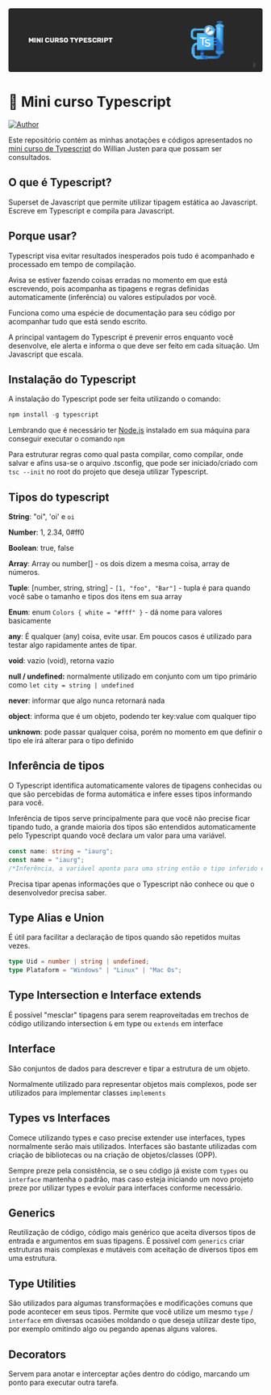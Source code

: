 <img alt="Mini Curso Typescript - iaurg" src="./header-estudo-ts-iaurg.png" />

# 📮 Mini curso Typescript

[![Author](https://img.shields.io/badge/author-iaurg-1d5cb2?style=flat-square)](https://github.com/iaurg)

Este repositório contém as minhas anotações e códigos apresentados no [mini curso de Typescript](https://www.youtube.com/watch?v=mRixno_uE2o&list=PLlAbYrWSYTiPanrzauGa7vMuve7_vnXG_) do Willian Justen para que possam ser consultados.

## O que é Typescript?

Superset de Javascript que permite utilizar tipagem estática ao Javascript. Escreve em Typescript e compila para Javascript.

## Porque usar?

Typescript visa evitar resultados inesperados pois tudo é acompanhado e processado em tempo de compilação.

Avisa se estiver fazendo coisas erradas no momento em que está escrevendo, pois acompanha as tipagens e regras definidas automaticamente (inferência) ou valores estipulados por você.

Funciona como uma espécie de documentação para seu código por acompanhar tudo que está sendo escrito.

A principal vantagem do Typescript é prevenir erros enquanto você desenvolve, ele alerta e informa o que deve ser feito em cada situação. Um Javascript que escala.

## Instalação do Typescript

A instalação do Typescript pode ser feita utilizando o comando:

```js
npm install -g typescript
```

Lembrando que é necessário ter [Node.js](https://nodejs.org/en/) instalado em sua máquina para conseguir executar o comando `npm`

Para estruturar regras como qual pasta compilar, como compilar, onde salvar e afins usa-se o arquivo .tsconfig, que pode ser iniciado/criado com `tsc --init` no root do projeto que deseja utilizar Typescript.

## Tipos do typescript

**String**: "oi", 'oi' e `oi`

**Number**: 1, 2.34, 0#ff0

**Boolean**: true, false

**Array**: Array<number> ou number[] - os dois dizem a mesma coisa, array de números.

**Tuple**: [number, string, string] - `[1, "foo", "Bar"]` - tupla é para quando você sabe o tamanho e tipos dos itens em sua array

**Enum**: enum `Colors { white = "#fff" }` - dá nome para valores basicamente

**any**: É qualquer (any) coisa, evite usar. Em poucos casos é utilizado para testar algo rapidamente antes de tipar.

**void**: vazio (void), retorna vazio

**null / undefined:** normalmente utilizado em conjunto com um tipo primário como `let city = string | undefined`

**never**: informar que algo nunca retornará nada

**object**: informa que é um objeto, podendo ter key:value com qualquer tipo

**unknown**: pode passar qualquer coisa, porém no momento em que definir o tipo ele irá alterar para o tipo definido

## Inferência de tipos

O Typescript identifica automaticamente valores de tipagens conhecidas ou que são percebidas de forma automática e infere esses tipos informando para você.

Inferência de tipos serve principalmente para que você não precise ficar tipando tudo, a grande maioria dos tipos são entendidos automaticamente pelo Typescript quando você declara um valor para uma variável.

```ts
const name: string = "iaurg";
const name = "iaurg";
/*Inferência, a variável aponta para uma string então o tipo inferido é string*/
```

Precisa tipar apenas informações que o Typescript não conhece ou que o desenvolvedor precisa saber.

## Type Alias e Union

É útil para facilitar a declaração de tipos quando são repetidos muitas vezes.

```ts
type Uid = number | string | undefined;
type Plataform = "Windows" | "Linux" | "Mac Os";
```

## Type Intersection e Interface extends

É possível "mesclar" tipagens para serem reaproveitadas em trechos de código utilizando intersection `&` em type ou `extends` em interface

## Interface

São conjuntos de dados para descrever e tipar a estrutura de um objeto.

Normalmente utilizado para representar objetos mais complexos, pode ser utilizados para implementar classes `implements`

## Types vs Interfaces

Comece utilizando types e caso precise extender use interfaces, types normalmente serão mais utilizados. Interfaces são bastante utilizadas com criação de bibliotecas ou na criação de objetos/classes (OPP).

Sempre preze pela consistência, se o seu código já existe com `types` ou `interface` mantenha o padrão, mas caso esteja iniciando um novo projeto preze por utilizar types e evoluir para interfaces conforme necessário.

## Generics

Reutilização de código, código mais genérico que aceita diversos tipos de entrada e argumentos em suas tipagens. É possivel com `generics` criar estruturas mais complexas e mutáveis com aceitação de diversos tipos em uma estrutura.

## Type Utilities

São utilizados para algumas transformações e modificações comuns que pode acontecer em seus tipos. Permite que você utilize um mesmo `type` / `interface` em diversas ocasiões moldando o que deseja utilizar deste tipo, por exemplo omitindo algo ou pegando apenas alguns valores.

## Decorators

Servem para anotar e interceptar ações dentro do código, marcando um ponto para executar outra tarefa.
